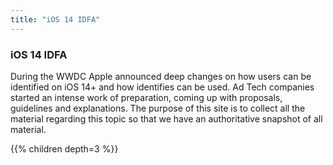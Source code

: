 ```yaml
---
title: "iOS 14 IDFA"
---
```



### iOS 14 IDFA

During the WWDC Apple announced deep changes on how users can be identified on iOS 14+ and how identifies can be used. Ad Tech companies started an intense work of preparation, coming up with proposals, guidelines and explanations. The purpose of this site is to collect all the material regarding this topic so that we have an authoritative snapshot of all material. 

{{% children  depth=3 %}}